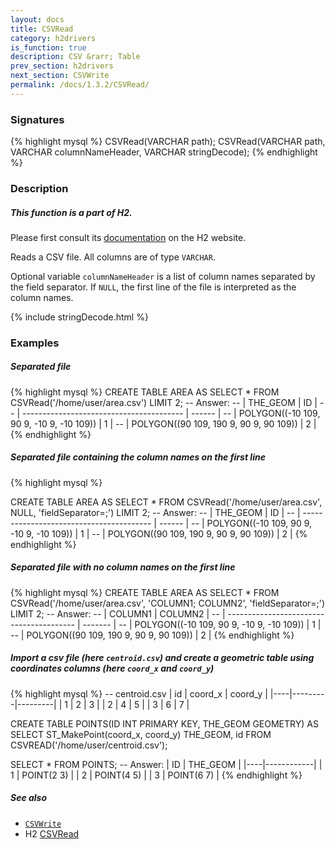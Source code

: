 ```yaml
---
layout: docs
title: CSVRead
category: h2drivers
is_function: true
description: CSV &rarr; Table
prev_section: h2drivers
next_section: CSVWrite
permalink: /docs/1.3.2/CSVRead/
---
```


### Signatures

{% highlight mysql %}
CSVRead(VARCHAR path);
CSVRead(VARCHAR path, VARCHAR columnNameHeader,
        VARCHAR stringDecode);
{% endhighlight %}

### Description

<div class="note">
  <h5>This function is a part of H2.</h5>
  <p>Please first consult its
  <a href="http://www.h2database.com/html/functions.html#csvread"
  target="_blank">documentation</a> on the H2 website.</p>
</div>

Reads a CSV file.
All columns are of type `VARCHAR`.

Optional variable `columnNameHeader` is a list of column names
separated by the field separator. If `NULL`, the first line of the
file is interpreted as the column names.

{% include stringDecode.html %}

### Examples

##### Separated file
{% highlight mysql %}
CREATE TABLE AREA AS
    SELECT * FROM CSVRead('/home/user/area.csv') LIMIT 2;
-- Answer:
-- |                 THE_GEOM                 |   ID   |
-- | ---------------------------------------- | ------ |
-- | POLYGON((-10 109, 90 9, -10 9, -10 109)) |      1 |
-- | POLYGON((90 109, 190 9, 90 9,  90 109))  |      2 |
{% endhighlight %}

##### Separated file containing the column names on the first line
{% highlight mysql %}

CREATE TABLE AREA AS
    SELECT * FROM CSVRead('/home/user/area.csv',
                          NULL,
                          'fieldSeparator=;') LIMIT 2;
-- Answer:
-- |                  THE_GEOM                |   ID   |
-- | ---------------------------------------- | ------ |
-- | POLYGON((-10 109, 90 9, -10 9, -10 109)) |      1 |
-- | POLYGON((90 109, 190 9, 90 9,  90 109))  |      2 |
{% endhighlight %}

##### Separated file with no column names on the first line

{% highlight mysql %}
CREATE TABLE AREA AS
    SELECT * FROM CSVRead('/home/user/area.csv',
                          'COLUMN1; COLUMN2',
                          'fieldSeparator=;') LIMIT 2;
-- Answer:
-- |                  COLUMN1                 | COLUMN2 |
-- | ---------------------------------------- | ------- |
-- | POLYGON((-10 109, 90 9, -10 9, -10 109)) |       1 |
-- | POLYGON((90 109, 190 9, 90 9,  90 109))  |       2 |
{% endhighlight %}


##### Import a csv file (here `centroid.csv`) and create a geometric table using coordinates columns (here `coord_x` and `coord_y`)

{% highlight mysql %}
-- centroid.csv
| id | coord_x | coord_y |
|----|---------|---------|
| 1  |    2    |    3    |
| 2  |    4    |    5    |
| 3  |    6    |    7    |

CREATE TABLE POINTS(ID INT PRIMARY KEY,
                    THE_GEOM GEOMETRY) AS
        SELECT ST_MakePoint(coord_x, coord_y) THE_GEOM, id
        FROM CSVREAD('/home/user/centroid.csv');

SELECT * FROM POINTS;
-- Answer:
| ID |  THE_GEOM  |
|----|------------|
| 1  | POINT(2 3) |
| 2  | POINT(4 5) |
| 3  | POINT(6 7) |
{% endhighlight %}



##### See also

* [`CSVWrite`](../CSVWrite)
* H2 <a href="http://www.h2database.com/html/functions.html#csvread"
target="_blank">CSVRead</a>
